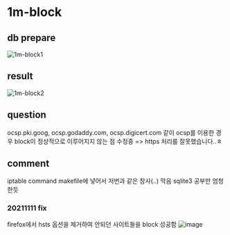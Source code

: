 # 1m-block

## db prepare
![1m-block1](https://user-images.githubusercontent.com/86241174/140961414-13abaed2-543f-4589-bf10-1446a31e595f.JPG)


## result
![1m-block2](https://user-images.githubusercontent.com/86241174/140961462-ce821632-429d-4195-8db5-512154b965f4.JPG)


## question
ocsp.pki.goog, ocsp.godaddy.com, ocsp.digicert.com 같이 ocsp를 이용한 경우 block이 정상적으로 이루어지지 않는 점 수정중 => https 처리를 잘못했습니다..ㅎ

## comment
iptable command makefile에 넣어서 저번과 같은 참사(..) 막음
sqlite3 공부만 엄청한듯

### 20211111 fix
firefox에서 hsts 옵션을 제거하여 안되던 사이트들을 block 성공함
![image](https://user-images.githubusercontent.com/86241174/141252563-a7f99595-3d86-441d-a7ca-107c9bb7afec.png)
